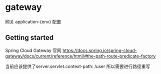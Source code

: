 # gateway

网关 application-{env} 配置

## Getting started

Spring Cloud Gateway
官网 https://docs.spring.io/spring-cloud-gateway/docs/current/reference/html/#the-path-route-predicate-factory

当前应该提供了server.servlet.context-path: /user 所以需要进行路径重写
